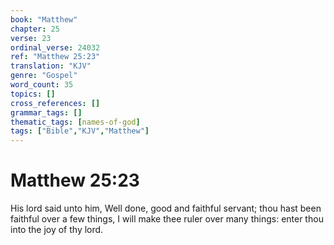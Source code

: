 ```yaml
---
book: "Matthew"
chapter: 25
verse: 23
ordinal_verse: 24032
ref: "Matthew 25:23"
translation: "KJV"
genre: "Gospel"
word_count: 35
topics: []
cross_references: []
grammar_tags: []
thematic_tags: [names-of-god]
tags: ["Bible","KJV","Matthew"]
---
```


# Matthew 25:23

His lord said unto him, Well done, good and faithful servant; thou hast been faithful over a few things, I will make thee ruler over many things: enter thou into the joy of thy lord.
